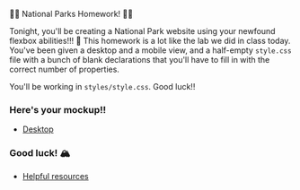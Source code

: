  🐻🌲 National Parks Homework! 🐻🌲

Tonight, you'll be creating a National Park website using your newfound flexbox abilities!!! 💪 This homework is a lot like the lab we did in class today. You've been given a desktop and a mobile view, and a half-empty `style.css` file with a bunch of blank declarations that you'll have to fill in with the correct number of properties.

You'll be working in `styles/style.css`. Good luck!!

### Here's your mockup!!

- [Desktop](./mockups/desktop.jpg)

### Good luck! 🏔
- [Helpful resources](http://learnlayout.com/no-layout.html)
